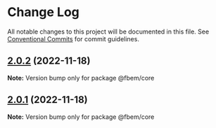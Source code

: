 # Change Log

All notable changes to this project will be documented in this file.
See [Conventional Commits](https://conventionalcommits.org) for commit guidelines.

## [2.0.2](https://github.com/yungvldai/fbem/compare/@fbem/core@2.0.0...@fbem/core@2.0.2) (2022-11-18)

**Note:** Version bump only for package @fbem/core

## [2.0.1](https://github.com/yungvldai/fbem/compare/@fbem/core@2.0.0...@fbem/core@2.0.1) (2022-11-18)

**Note:** Version bump only for package @fbem/core
